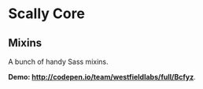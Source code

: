 ﻿# Scally Core

## Mixins

A bunch of handy Sass mixins.

**Demo: <http://codepen.io/team/westfieldlabs/full/Bcfyz>**.
